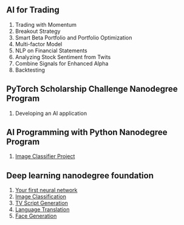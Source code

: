 ## AI for Trading
1. Trading with Momentum
2. Breakout Strategy
3. Smart Beta Portfolio and Portfolio Optimization
4. Multi-factor Model
5. NLP on Financial Statements
6. Analyzing Stock Sentiment from Twits
7. Combine Signals for Enhanced Alpha
8. Backtesting

## PyTorch Scholarship Challenge Nanodegree Program
1. Developing an AI application

## AI Programming with Python Nanodegree Program
1. [Image Classifier Project](https://goo.gl/QiRnqg)


## Deep learning nanodegree foundation
1. [Your first neural network](https://github.com/phuvanat/first-neural-network/blob/master/Your_first_neural_network.ipynb)
2. [Image Classification](https://github.com/phuvanat/image-classification/blob/master/dlnd_image_classification.ipynb)
3. [TV Script Generation](https://goo.gl/kmNRPj)
4. [Language Translation](https://github.com/phuvanat/language-translation/blob/master/dlnd_language_translation.ipynb)
5. [Face Generation](https://goo.gl/gKNMhz)
